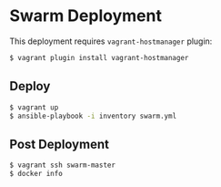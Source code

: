 # Swarm Deployment

This deployment requires `vagrant-hostmanager` plugin:

```bash
$ vagrant plugin install vagrant-hostmanager
```

## Deploy

```bash
$ vagrant up
$ ansible-playbook -i inventory swarm.yml
```

## Post Deployment

```bash
$ vagrant ssh swarm-master
$ docker info
```
